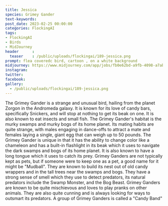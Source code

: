 ```yaml
---
title: Jessica
species: Grimey Gander
text-keywords: 
post_date: 2023-02-25 00:00:00
categories: FlockingAI
tags:
- FlockingAI
- Birds
- MidJourney 
header      :
  teaser    : /public/uploads/flockingai/189-jessica.png
prompt: flea coveredc bird, cartoon , on a white background
midjourney: https://www.midjourney.com/app/jobs/fb0e62bd-a9fb-4098-a7ab-b327f0ef843e
instagram: 
twitter: 
facebook: 
gallery: 
  - /public/uploads/flockingai/189-jessica.png
---
```


The Grimey Gander is a strange and unusual bird, hailing from the planet Zorgon in the Andromeda galaxy. It is known for its love of candy bars, specifically Snickers, and will stop at nothing to get its beak on one. It is also known to eat insects and small fish. The Grimey Gander's habitat is the murky swamps and murky bogs of its home planet. Its mating habits are quite strange, with males engaging in dance-offs to attract a mate and females laying a single, giant egg that can weigh up to 50 pounds. The Grimey Gander is unique in that it has the ability to change color like a chameleon and has a built-in flashlight in its beak which it uses to navigate the dark swamps and bogs of its home planet. It is also known to have a long tongue which it uses to catch its prey. Grimey Ganders are not typically kept as pets, but if someone were to keep one as a pet, a good name for it might be "Mudball". They are known to build its nest out of old candy wrappers and in the tall trees near the swamps and bogs. They have a strong sense of smell which they use to detect predators, its natural predators include the Swamp Monster, and the Bog Beast. Grimey Ganders are known to be quite mischievous and loves to play pranks on other animals. They are also quite cunning and is always looking for ways to outsmart its predators. A group of Grimey Ganders is called a "Candy Band"